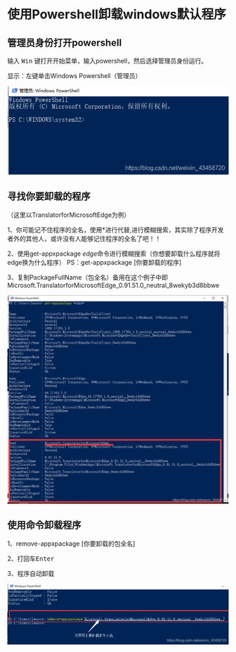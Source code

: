 # 使用Powershell卸载windows默认程序

## 管理员身份打开powershell
输入 <kbd>Win</kbd> 键打开开始菜单，输入powershell，然后选择管理员身份运行。

显示：左键单击Windows Powershell（管理员）

![在这里插入图片描述](使用Powershell卸载windows默认程序.assets/80054742bcc0565a573a881abcb26d63.png)

## 寻找你要卸载的程序

（这里以TranslatorforMicrosoftEdge为例）

1、你可能记不住程序的全名，使用*进行代替,进行模糊搜索，其实除了程序开发者外的其他人，或许没有人能够记住程序的全名了吧！！

2、使用get-appxpackage *edge*命令进行模糊搜索（你想要卸载什么程序就将edge换为什么程序）
PS：get-appxpackage [你要卸载的程序]

3、复制PackageFullName（包全名）备用在这个例子中即 Microsoft.TranslatorforMicrosoftEdge_0.91.51.0_neutral_8wekyb3d8bbwe

![在这里插入图片描述](使用Powershell卸载windows默认程序.assets/40859f303a618f976f92b1085d20336a.png)

## 使用命令卸载程序

1、remove-appxpackage [你要卸载的包全名]

2、打回车<kbd>Enter</kbd>

3、程序自动卸载



![在这里插入图片描述](使用Powershell卸载windows默认程序.assets/db5fe1aa108cafee4ea766fb544f8b3c.png)